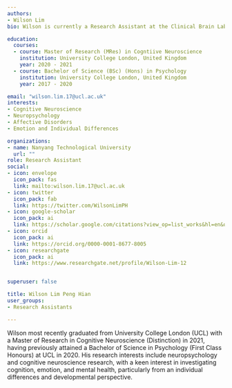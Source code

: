 ```yaml
---
authors:
- Wilson Lim
bio: Wilson is currently a Research Assistant at the Clinical Brain Lab. 

education:
  courses:
  - course: Master of Research (MRes) in Cogntiive Neuroscience
    institution: University College London, United Kingdom
    year: 2020 - 2021
  - course: Bachelor of Science (BSc) (Hons) in Psychology
    institution: University College London, United Kingdom
    year: 2017 - 2020

email: "wilson.lim.17@ucl.ac.uk"
interests:
- Cognitive Neuroscience
- Neuropsychology
- Affective Disorders
- Emotion and Individual Differences

organizations:
- name: Nanyang Technological University
  url: ""
role: Research Assistant
social:
- icon: envelope
  icon_pack: fas
  link: mailto:wilson.lim.17@ucl.ac.uk
- icon: twitter
  icon_pack: fab
  link: https://twitter.com/WilsonLimPH
- icon: google-scholar
  icon_pack: ai
  link: https://scholar.google.com/citations?view_op=list_works&hl=en&user=qKbexJIAAAAJ
- icon: orcid
  icon_pack: ai
  link: https://orcid.org/0000-0001-8677-8005
- icon: researchgate
  icon_pack: ai
  link: https://www.researchgate.net/profile/Wilson-Lim-12


superuser: false

title: Wilson Lim Peng Hian
user_groups:
- Research Assistants

---
```


Wilson most recently graduated from University College London (UCL) with a Master of Research in Cognitive Neuroscience (Distinction) in 2021, having previously attained a Bachelor of Science in Psychology (First Class Honours) at UCL in 2020. His research interests include neuropsychology and cognitive neuroscience research, with a keen interest in investigating cognition, emotion, and mental health, particularly from an individual differences and developmental perspective. 
